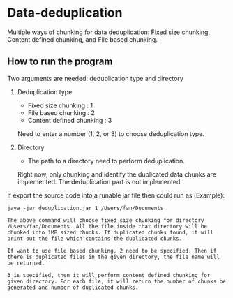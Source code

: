 Data-deduplication
==================

Multiple ways of chunking for data deduplication: Fixed size chunking, Content defined chunking, and File based chunking.

## How to run the program
Two arguments are needed: deduplication type and directory

1. Deduplication type
	* Fixed size chunking : 1
	* File based chunking : 2
	* Content defined chunking : 3
	
	Need to enter a number (1, 2, or 3) to choose deduplication type.
	
2. Directory
	* The path to a directory need to perform deduplication.
	
	Right now, only chunking and identify the duplicated data chunks are implemented. The deduplication part is not implemented.  
	
If export the source code into a runable jar file then could run as (Example): 

    java -jar deduplication.jar 1 /Users/fan/Documents
    
    The above command will choose fixed size chunking for directory /Users/fan/Documents. All the file inside that directory will be chunked into 1MB sized chunks. If duplicated chunks found, it will print out the file which contains the duplicated chunks.
    
    If want to use file based chunking, 2 need to be specified. Then if there is duplicated files in the given directory, the file name will be returned.
    
    3 is specified, then it will perform content defined chunking for given directory. For each file, it will return the number of chunks be generated and number of duplicated chunks.